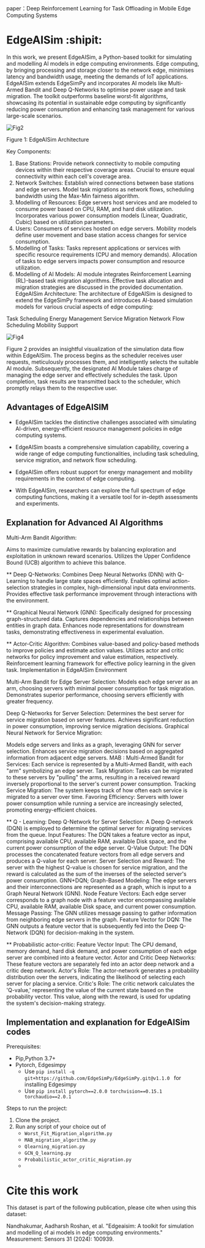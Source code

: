 paper：Deep Reinforcement Learning for Task Offloading in Mobile Edge Computing Systems

# EdgeAISim  :shipit:

In this work, we present EdgeAISim, a Python-based toolkit for simulating and modelling AI models in edge computing environments. Edge computing, by bringing processing and storage closer to the network edge, minimises latency and bandwidth usage, meeting the demands of IoT applications. EdgeAISim extends EdgeSimPy and incorporates AI models like Multi-Armed Bandit and Deep Q-Networks to optimise power usage and task migration. The toolkit outperforms baseline worst-fit algorithms, showcasing its potential in sustainable edge computing by significantly reducing power consumption and enhancing task management for various large-scale scenarios.


![Fig2](https://github.com/MuhammedGolec/EdgeAISIM/assets/61287653/41509cd3-cb06-437d-b3ef-c8c0642aa3e4)

Figure 1: EdgeAISim Architecture 

Key Components:
1. Base Stations:
Provide network connectivity to mobile computing devices within their respective coverage areas.
Crucial to ensure equal connectivity within each cell's coverage area.
2. Network Switches:
Establish wired connections between base stations and edge servers.
Model task migrations as network flows, scheduling bandwidth using the Max-Min fairness algorithm.
3. Modelling of Resources:
Edge servers host services and are modeled to consume power based on CPU, RAM, and hard disk utilization.
Incorporates various power consumption models (Linear, Quadratic, Cubic) based on utilization parameters.
4. Users:
Consumers of services hosted on edge servers.
Mobility models define user movement and base station access changes for service consumption.
5. Modelling of Tasks:
Tasks represent applications or services with specific resource requirements (CPU and memory demands).
Allocation of tasks to edge servers impacts power consumption and resource utilization.
6. Modelling of AI Models:
AI module integrates Reinforcement Learning (RL)-based task migration algorithms.
Effective task allocation and migration strategies are discussed in the provided documentation.
EdgeAISim Architecture:
The architecture of EdgeAISim is designed to extend the EdgeSimPy framework and introduces AI-based simulation models for various crucial aspects of edge computing:

Task Scheduling
Energy Management
Service Migration
Network Flow Scheduling
Mobility Support


![Fig4](https://github.com/MuhammedGolec/EdgeAISIM/assets/61287653/796cd491-d0f6-43b0-af0b-0fa825e93199)



Figure 2 provides an insightful visualization of the simulation data flow within EdgeAISim. The process begins as the scheduler receives user requests, meticulously processes them, and intelligently selects the suitable AI module. Subsequently, the designated AI Module takes charge of managing the edge server and effectively schedules the task. Upon completion, task results are transmitted back to the scheduler, which promptly relays them to the respective user.




## Advantages of EdgeAISIM

- EdgeAISim tackles the distinctive challenges associated with simulating AI-driven, energy-efficient resource management policies in edge computing systems.

- EdgeAISim boasts a comprehensive simulation capability, covering a wide range of edge computing functionalities, including task scheduling, service migration, and network flow scheduling.

- EdgeAISim offers robust support for energy management and mobility requirements in the context of edge computing.

- With EdgeAISim, researchers can explore the full spectrum of edge computing functions, making it a versatile tool for in-depth assessments and experiments.

## Explanation for Advanced AI Algorithms

Multi-Arm Bandit Algorithm:

Aims to maximize cumulative rewards by balancing exploration and exploitation in unknown reward scenarios.
Utilizes the Upper Confidence Bound (UCB) algorithm to achieve this balance.

** Deep Q-Networks: Combines Deep Neural Networks (DNN) with Q-Learning to handle large state spaces efficiently.
Enables optimal action-selection strategies in complex, high-dimensional input data environments.
Provides effective task performance improvement through interactions with the environment.

** Graphical Neural Network (GNN): Specifically designed for processing graph-structured data.
Captures dependencies and relationships between entities in graph data.
Enhances node representations for downstream tasks, demonstrating effectiveness in experimental evaluation.

** Actor-Critic Algorithm: Combines value-based and policy-based methods to improve policies and estimate action values.
Utilizes actor and critic networks for policy improvement and value estimation, respectively.
Reinforcement learning framework for effective policy learning in the given task.
Implementation in EdgeAISim Environment

Multi-Arm Bandit for Edge Server Selection: Models each edge server as an arm, choosing servers with minimal power consumption for task migration.
Demonstrates superior performance, choosing servers efficiently with greater frequency.
 
Deep Q-Networks for Server Selection:
Determines the best server for service migration based on server features.
Achieves significant reduction in power consumption, improving service migration decisions.
 Graphical Neural Network for Service Migration:

Models edge servers and links as a graph, leveraging GNN for server selection.
Enhances service migration decisions based on aggregated information from adjacent edge servers.
MAB :
Multi-Armed Bandit for Services: Each service is represented by a Multi-Armed Bandit, with each "arm" symbolizing an edge server.
Task Migration: Tasks can be migrated to these servers by "pulling" the arms, resulting in a received reward inversely proportional to the server's current power consumption.
Tracking Service Migration: The system keeps track of how often each service is migrated to a server over time.
Favoring Efficiency: Servers with lower power consumption while running a service are increasingly selected, promoting energy-efficient choices.

** Q - Learning: Deep Q-Network for Server Selection: A Deep Q-network (DQN) is employed to determine the optimal server for migrating services from the queue.
Input Features: The DQN takes a feature vector as input, comprising available CPU, available RAM, available Disk space, and the current power consumption of the edge server.
Q-Value Output: The DQN processes the concatenated feature vectors from all edge servers and produces a Q-value for each server.
Server Selection and Reward: The server with the highest Q-value is chosen for service migration, and the reward is calculated as the sum of the inverses of the selected server's power consumption.
GNN+DQN;
Graph-Based Modeling: The edge servers and their interconnections are represented as a graph, which is input to a Graph Neural Network (GNN).
Node Feature Vectors: Each edge server corresponds to a graph node with a feature vector encompassing available CPU, available RAM, available Disk space, and current power consumption.
Message Passing: The GNN utilizes message passing to gather information from neighboring edge servers in the graph.
Feature Vector for DQN: The GNN outputs a feature vector that is subsequently fed into the Deep Q-Network (DQN) for decision-making in the system.

** Probabilistic actor-critic: Feature Vector Input: The CPU demand, memory demand, hard disk demand, and power consumption of each edge server are combined into a feature vector.
Actor and Critic Deep Networks: These feature vectors are separately fed into an actor deep network and a critic deep network.
Actor's Role: The actor-network generates a probability distribution over the servers, indicating the likelihood of selecting each server for placing a service.
Critic's Role: The critic network calculates the 'Q-value,' representing the value of the current state based on the probability vector. This value, along with the reward, is used for updating the system's decision-making strategy.

## Implementation and explanation for EdgeAISim codes



Prerequisites:  
* Pip,Python 3.7+  
* Pytorch, Edgesimpy  
  - Use `pip install -q git+https://github.com/EdgeSimPy/EdgeSimPy.git@v1.1.0 ` for installing Edgesimpy
  - Use `pip install pytorch==2.0.0 torchvision==0.15.1 torchaudio==2.0.1`



Steps to run the project:
1. Clone the project.
2. Run any script of your choice out of  
   - ```Worst_Fit_Migration_algorithm.py```  
   - ```MAB_migration_algorithm.py```  
   - ```Qlearning_migration.py```  
   - ```GCN_Q_learning.py```  
   - ```Probabilistic_actor_critic_migration.py```
   - 

# Cite this work
This dataset is part of the following publication, please cite when using this dataset:

Nandhakumar, Aadharsh Roshan, et al. "Edgeaisim: A toolkit for simulation and modelling of ai models in edge computing environments." Measurement: Sensors 31 (2024): 100939.
